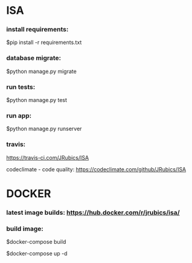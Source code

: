 # ISA
### install requirements:
$pip install -r requirements.txt

### database migrate:
$python manage.py migrate

### run tests:
$python manage.py test

### run app:
$python manage.py runserver

### travis:
https://travis-ci.com/JRubics/ISA

codeclimate - code quality:
https://codeclimate.com/github/JRubics/ISA

# DOCKER
### latest image builds: https://hub.docker.com/r/jrubics/isa/

### build image:

$docker-compose build

$docker-compose up -d
 
